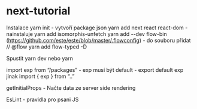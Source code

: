 # next-tutorial

Instalace
yarn init - vytvoří package json
yarn add next react react-dom - nainstaluje
yarn add isomorphis-unfetch
yarn add --dev flow-bin (https://github.com/este/este/blob/master/.flowconfig) - do souboru přidat // @flow
yarn add flow-typed -D

Spustit yarn dev nebo yarn

import exp from “/packages” - exp musí být default - export default exp jinak
import { exp } from “..”

getInitialProps - Načte data ze server side rendering

<Hello name=“Kitty” fn=/>

EsLint - pravidla pro psani JS
